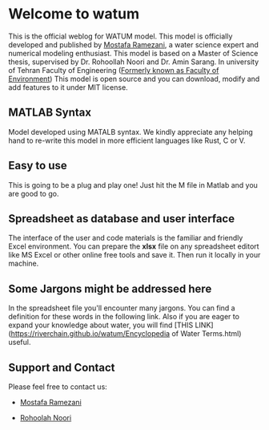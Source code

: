 # Welcome to watum

This is the official weblog for WATUM model. This model is officially developed and published by [Mostafa Ramezani](http://mostafaramezani.com), a water science expert and numerical modeling enthusiast. 
This model is based on a Master of Science thesis, supervised by Dr. Rohoollah Noori and Dr. Amin Sarang. In university of Tehran Faculty of Engineering ([Formerly known as Faculty of Environment](http://env.ut.ac.ir/en/home))
This model is open source and you can download, modify and add features to it under MIT license. 

## MATLAB Syntax
Model developed using MATALB syntax. We kindly appreciate any helping hand to re-write this model in more efficient languages like Rust, C or V. 

## Easy to use 
This is going to be a plug and play one! Just hit the M file in Matlab and you are good to go.
## Spreadsheet as database and user interface
The interface of the user and code materials is the familiar and friendly Excel environment. You can prepare the **xlsx** file on any spreadsheet editort like MS Excel or other online free tools and save it. Then run it locally in your machine. 

## Some Jargons might be addressed here 
In the spreadsheet file you'll encounter many jargons. You can find a definition for these words in the following link. Also if you are eager to expand your knowledge about water, you will find [THIS LINK](https://riverchain.github.io/watum/Encyclopedia of Water Terms.html) useful. 

## Support and Contact
Please feel free to contact us:

* [Mostafa Ramezani](mailto:Ramezani.M@ut.ac.ir)

* [Rohoolah Noori](mailto:Noor@ut.ac.ir)
